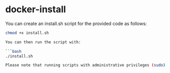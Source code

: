 # docker-install


You can create an install.sh script for the provided code as follows:

```bash
chmod +x install.sh

You can then run the script with:

```bash
./install.sh

Please note that running scripts with administrative privileges (sudo) should be done with caution, and you should only run scripts from trusted sources.
